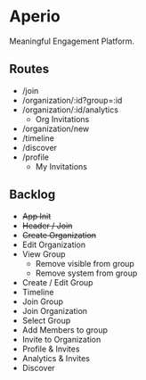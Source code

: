 # Aperio

Meaningful Engagement Platform.

## Routes

* /join
* /organization/:id?group=:id
* /organization/:id/analytics
  * Org Invitations
* /organization/new
* /timeline
* /discover
* /profile
  * My Invitations

## Backlog

* ~~App Init~~
* ~~Header / Join~~
* ~~Create Organization~~
* Edit Organization
* View Group
  * Remove visible from group
  * Remove system from group
* Create / Edit Group
* Timeline
* Join Group
* Join Organization
* Select Group
* Add Members to group
* Invite to Organization
* Profile & Invites
* Analytics & Invites
* Discover
